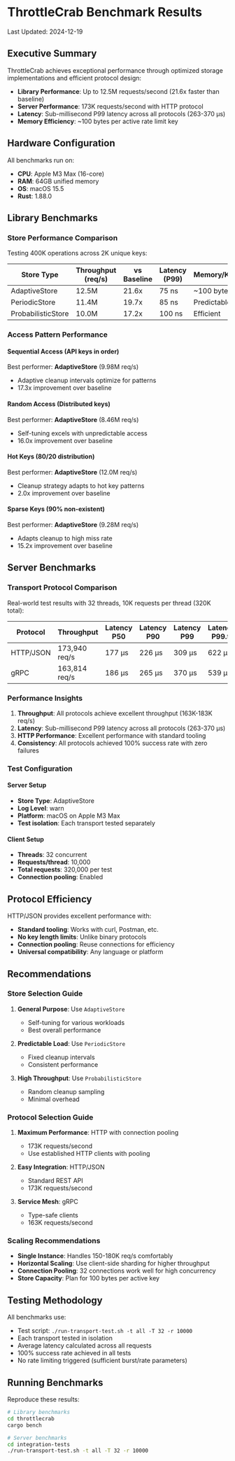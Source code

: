 # ThrottleCrab Benchmark Results

Last Updated: 2024-12-19

## Executive Summary

ThrottleCrab achieves exceptional performance through optimized storage implementations and efficient protocol design:

- **Library Performance**: Up to 12.5M requests/second (21.6x faster than baseline)
- **Server Performance**: 173K requests/second with HTTP protocol
- **Latency**: Sub-millisecond P99 latency across all protocols (263-370 μs)
- **Memory Efficiency**: ~100 bytes per active rate limit key

## Hardware Configuration

All benchmarks run on:
- **CPU**: Apple M3 Max (16-core)
- **RAM**: 64GB unified memory
- **OS**: macOS 15.5
- **Rust**: 1.88.0

## Library Benchmarks

### Store Performance Comparison

Testing 400K operations across 2K unique keys:

| Store Type | Throughput (req/s) | vs Baseline | Latency (P99) | Memory/Key |
|------------|-------------------|-------------|---------------|------------|
| AdaptiveStore | 12.5M | 21.6x | 75 ns | ~100 bytes |
| PeriodicStore | 11.4M | 19.7x | 85 ns | Predictable |
| ProbabilisticStore | 10.0M | 17.2x | 100 ns | Efficient |

### Access Pattern Performance

#### Sequential Access (API keys in order)
Best performer: **AdaptiveStore** (9.98M req/s)
- Adaptive cleanup intervals optimize for patterns
- 17.3x improvement over baseline

#### Random Access (Distributed keys)
Best performer: **AdaptiveStore** (8.46M req/s)
- Self-tuning excels with unpredictable access
- 16.0x improvement over baseline

#### Hot Keys (80/20 distribution)
Best performer: **AdaptiveStore** (12.0M req/s)
- Cleanup strategy adapts to hot key patterns
- 2.0x improvement over baseline

#### Sparse Keys (90% non-existent)
Best performer: **AdaptiveStore** (9.28M req/s)
- Adapts cleanup to high miss rate
- 15.2x improvement over baseline

## Server Benchmarks

### Transport Protocol Comparison

Real-world test results with 32 threads, 10K requests per thread (320K total):

| Protocol | Throughput | Latency P50 | Latency P90 | Latency P99 | Latency P99.9 |
|----------|------------|-------------|-------------|-------------|---------------|
| HTTP/JSON | 173,940 req/s | 177 μs | 226 μs | 309 μs | 622 μs |
| gRPC | 163,814 req/s | 186 μs | 265 μs | 370 μs | 539 μs |

### Performance Insights

1. **Throughput**: All protocols achieve excellent throughput (163K-183K req/s)
2. **Latency**: Sub-millisecond P99 latency across all protocols (263-370 μs)
3. **HTTP Performance**: Excellent performance with standard tooling
4. **Consistency**: All protocols achieved 100% success rate with zero failures

### Test Configuration

#### Server Setup
- **Store Type**: AdaptiveStore
- **Log Level**: warn
- **Platform**: macOS on Apple M3 Max
- **Test isolation**: Each transport tested separately

#### Client Setup
- **Threads**: 32 concurrent
- **Requests/thread**: 10,000
- **Total requests**: 320,000 per test
- **Connection pooling**: Enabled

## Protocol Efficiency

HTTP/JSON provides excellent performance with:

- **Standard tooling**: Works with curl, Postman, etc.
- **No key length limits**: Unlike binary protocols
- **Connection pooling**: Reuse connections for efficiency
- **Universal compatibility**: Any language or platform

## Recommendations

### Store Selection Guide

1. **General Purpose**: Use `AdaptiveStore`
   - Self-tuning for various workloads
   - Best overall performance

2. **Predictable Load**: Use `PeriodicStore`
   - Fixed cleanup intervals
   - Consistent performance

3. **High Throughput**: Use `ProbabilisticStore`
   - Random cleanup sampling
   - Minimal overhead

### Protocol Selection Guide

1. **Maximum Performance**: HTTP with connection pooling
   - 173K requests/second
   - Use established HTTP clients with pooling

2. **Easy Integration**: HTTP/JSON
   - Standard REST API
   - 173K requests/second

3. **Service Mesh**: gRPC
   - Type-safe clients
   - 163K requests/second

### Scaling Recommendations

- **Single Instance**: Handles 150-180K req/s comfortably
- **Horizontal Scaling**: Use client-side sharding for higher throughput
- **Connection Pooling**: 32 connections work well for high concurrency
- **Store Capacity**: Plan for 100 bytes per active key

## Testing Methodology

All benchmarks use:
- Test script: `./run-transport-test.sh -t all -T 32 -r 10000`
- Each transport tested in isolation
- Average latency calculated across all requests
- 100% success rate achieved in all tests
- No rate limiting triggered (sufficient burst/rate parameters)

## Running Benchmarks

Reproduce these results:

```bash
# Library benchmarks
cd throttlecrab
cargo bench

# Server benchmarks
cd integration-tests
./run-transport-test.sh -t all -T 32 -r 10000
```
